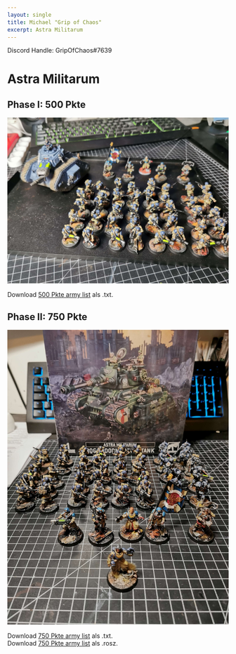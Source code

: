 ```yaml
---
layout: single
title: Michael "Grip of Chaos"
excerpt: Astra Militarum
---
```


Discord Handle: GripOfChaos#7639

# Astra Militarum

## Phase I: 500 Pkte

![500 Pkte](/assets/images/500/500_gripofchaos_1.jpg)

Download <a href="/assets/armylists/500/500_gripofchaos.txt" download>500 Pkte army list</a> als .txt.

## Phase II: 750 Pkte

![750 Pkte](/assets/images/750/750_gripofchaos_1.jpg)

Download <a href="/assets/armylists/750/750_gripofchaos.txt" download>750 Pkte army list</a> als .txt.  
Download <a href="/assets/armylists/750/750_gripofchaos.rosz" download>750 Pkte army list</a> als .rosz.  
